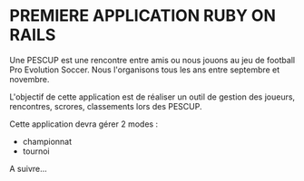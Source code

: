 # PREMIERE APPLICATION RUBY ON RAILS

Une PESCUP est une rencontre entre amis ou nous jouons au jeu de football Pro Evolution Soccer.
Nous l'organisons tous les ans entre septembre et novembre.

L'objectif de cette application est de réaliser un outil de gestion des joueurs, rencontres, scrores, classements lors des PESCUP.

Cette application devra gérer 2 modes :
- championnat
- tournoi

A suivre...
